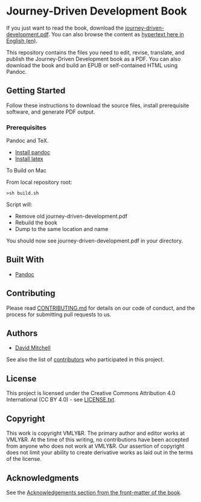 # Journey-Driven Development Book

If you just want to read the book, download the [journey-driven-development.pdf]([journey-driven-development.pdf](raw/main/journey-driven-development.pdf)). You can also browse the content as [hypertext here in English (en)](en/00_Front_Matter/001_preface.md). 

This repository contains the files you need to edit, revise, translate, and publish the Journey-Driven Development book as a PDF. You can also download the book and build an EPUB or self-contained HTML using Pandoc.

## Getting Started

Follow these instructions to download the source files, install prerequisite software, and generate PDF output.

### Prerequisites

Pandoc and TeX.

- [Install pandoc](https://pandoc.org/installing.html)
- [Install latex](https://www.latex-project.org/get/)

To Build on Mac

From local repository root:

```
>sh build.sh
```

Script will:

- Remove old journey-driven-development.pdf
- Rebuild the book
- Dump to the same location and name

You should now see journey-driven-development.pdf in your directory.

## Built With

* [Pandoc](https://pandoc.org/)

## Contributing 

Please read [CONTRIBUTING.md](CONTRIBUTING.md) for details on our code of conduct, and the process for submitting pull requests to us.

## Authors

* [David Mitchell](https://github.com/davidmitchell)

See also the list of [contributors](https://github.com/VML/journey-driven-development/graphs/contributors) who participated in this project.

## License

This project is licensed under the Creative Commons Attribution 4.0 International (CC BY 4.0) - see  [LICENSE.txt](LICENSE.txt).

## Copyright

This work is copyright VMLY&R. The primary author and editor works at VMLY&R. At the time of this writing, no contributions have been accepted from anyone who does not work at VMLY&R. Our assertion of copyright does not limit your ability to create derivative works as laid out in the terms of the license.

## Acknowledgments

See the [Acknowledgements section from the front-matter of the book](en/00_Front_Matter/009_acknowledgements.md).
